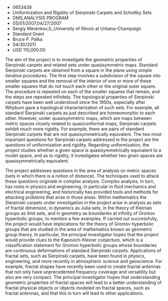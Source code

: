 
* 0653439
* Uniformization and Rigidity of Sierpinski Carpets and Schottky Sets
* DMS,ANALYSIS PROGRAM
* 05/01/2007,04/27/2007
* Sergiy Merenkov,IL,University of Illinois at Urbana-Champaign
* Standard Grant
* Bruce P. Palka
* 04/30/2011
* USD 110,000.00

The aim of the project is to investigate the geometric properties of Sierpinski
carpets and related sets under quasisymmetric maps. Standard Sierpinski carpets
are obtained from a square in the plane using simple iterative procedures. The
first step involves a subdivision of the square into smaller squares and the
removal of the interior of one or more of these smaller squares that do not
touch each other or the original outer square. The procedure is repeated on each
of the smaller squares that remain, and the steps are repeated infinitely. The
topological properties of Sierpinski carpets have been well understood since the
1950s, especially after Whyburn gave a topological characterization of such
sets. For example, all standard Sierpinski carpets as just described are
homeomorphic to each other. However, under quasisymmetric maps, which are maps
between metric spaces closely related to quasiconformal maps, Sierpinski carpets
exhibit much more rigidity. For example, there are pairs of standard Sierpinski
carpets that are not quasisymmetrically equivalent. The two most important
questions for Sierpinski carpets addressed in the project are the questions of
uniformization and rigidity. Regarding uniformization, the project studies
whether a given space is quasisymmetrically equivalent to a model space, and as
to rigidity, it investigates whether two given spaces are quasisymmetrically
equivalent.

The project addresses questions in the area of analysis on metric spaces (sets
in which there is a notion of distance). The techniques used to attack these
questions originate in complex analysis. Complex analysis, in turn, has roots in
physics and engineering, in particular in fluid mechanics and electrical
engineering, and historically has provided tools and methods for attacking
problems that arise in those areas. Within mathematics the Sierpinski carpets
under investigation in the project arise in analysis as sets of fractal
dimension, in dynamics as Julia sets, in the theory of Kleinian groups as limit
sets, and in geometry as boundaries at infinity of Gromov hyperbolic groups, to
mention a few examples. If carried out successfully, the project would have
implications for the theory of Gromov hyperbolic groups that are studied in the
area of mathematics known as geometric group theory. In particular, the
principal investigator hopes that the project would provide clues to the
Kapovich-Kleiner conjecture, which is a classification statement for Gromov
hyperbolic groups whose boundaries are continuous deformations of standard
Sierpinski carpets. Applications of fractal sets, such as Sierpinski carpets,
have been found in physics, engineering, and more recently in atmospheric
science and geoscience. For example, fractal shapes have recently been used to
create fractal antennas that not only have unprecedented frequency coverage and
versatility but also are very compact. The principal investigator hopes that
understanding geometric properties of fractal spaces will lead to a better
understanding of fractal physical objects or objects modeled on fractal spaces,
such as fractal antennas, and that this in turn will lead to other applications.
